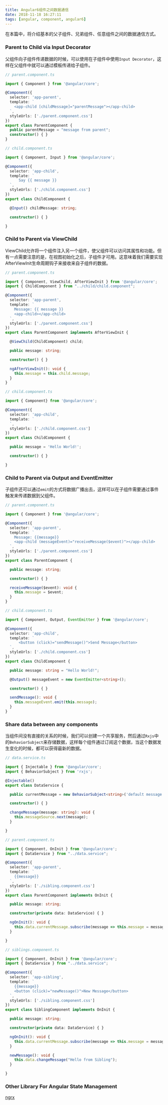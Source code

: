 ```yaml
---
title: Angular6组件之间数据通信
date: 2018-11-18 16:27:11
tags: [angular, component, angular6]
---
```

在本篇中，将介绍基本的父子组件、兄弟组件、任意组件之间的数据通信方式。

### Parent to Child via Input Decorator

父组件向子组件传递数据的时候，可以使用在子组件中使用`Input Decorator`，这样在父组件中就可以通过模板传递给子组件。

```typescript
// parent.component.ts

import { Component } from '@angular/core';

@Component({
  selector: 'app-parent',
  template: `
    <app-child [childMessage]="parentMessage"></app-child>
  `,
  styleUrls: ['./parent.component.css']
})
export class ParentComponent {
  public parentMessage = "message from parent";
  constructor() { }
}

```

```typescript
// child.component.ts

import { Component, Input } from '@angular/core';

@Component({
  selector: 'app-child',
  template: `
      Say {{ message }}
  `,
  styleUrls: ['./child.component.css']
})
export class ChildComponent {

  @Input() childMessage: string;

  constructor() { }

}

```

### Child to Parent via ViewChild

ViewChild允许将一个组件注入另一个组件，使父组件可以访问其属性和功能。但有一点需要注意的是，在视图初始化之后，子组件才可用。这意味着我们需要实现AfterViewInit生命周期钩子来接收来自子组件的数据。

```typescript
// parent.component.ts

import { Component, ViewChild, AfterViewInit } from '@angular/core';
import { ChildComponent } from "../child/child.component";

@Component({
  selector: 'app-parent',
  template: `
    Message: {{ message }}
    <app-child></app-child>
  `,
  styleUrls: ['./parent.component.css']
})
export class ParentComponent implements AfterViewInit {

  @ViewChild(ChildComponent) child;

  public message: string;

  constructor() { }

  ngAfterViewInit(): void {
    this.message = this.child.message;
  }
}

```

```typescript
// child.component.ts

import { Component} from '@angular/core';

@Component({
  selector: 'app-child',
  template: `
  `,
  styleUrls: ['./child.component.css']
})
export class ChildComponent {

  public message = 'Hello World!';

  constructor() { }

}
```

### Child to Parent via Output and EventEmitter

子组件还可以通过`emit`的方式将数据广播出去，这样可以在子组件需要通过事件触发来传递数据到父组件。

```typescript
// parent.component.ts

import { Component } from '@angular/core';

@Component({
  selector: 'app-parent',
  template: `
    Message: {{message}}
    <app-child (messageEvent)="receiveMessage($event)"></app-child>
  `,
  styleUrls: ['./parent.component.css']
})
export class ParentComponent {

  public message: string;

  constructor() { }

  receiveMessage($event): void {
    this.message = $event;
  }
}

```

```typescript
// child.component.ts

import { Component, Output, EventEmitter } from '@angular/core';

@Component({
  selector: 'app-child',
  template: `
      <button (click)="sendMessage()">Send Message</button>
  `,
  styleUrls: ['./child.component.css']
})
export class ChildComponent {

  public message: string = "Hello World!";

  @Output() messageEvent = new EventEmitter<string>();

  constructor() { }

  sendMessage(): void {
    this.messageEvent.emit(this.message);
  }
}

```

### Share data between any components

当组件间没有直接的关系的时候，我们可以创建一个共享服务，然后通过`Rxjs`中的`BehaviorSubject`来存储数据，这样每个组件通过订阅这个数据，当这个数据发生变化的时候，都可以获得最新的数据。

```typescript
// data.service.ts

import { Injectable } from '@angular/core';
import { BehaviorSubject } from 'rxjs';

@Injectable()
export class DataService {

  public currentMessage = new BehaviorSubject<string>('default message');

  constructor() { }

  changeMessage(message: string): void {
    this.messageSource.next(message);
  }

}

```

```typescript
// parent.component.ts

import { Component, OnInit } from '@angular/core';
import { DataService } from "../data.service";

@Component({
  selector: 'app-parent',
  template: `
    {{message}}
  `,
  styleUrls: ['./sibling.component.css']
})
export class ParentComponent implements OnInit {

  public message: string;

  constructor(private data: DataService) { }

  ngOnInit(): void {
    this.data.currentMessage.subscribe(message => this.message = message);
  }

}

```

```typescript
// siblings.component.ts

import { Component, OnInit } from '@angular/core';
import { DataService } from "../data.service";

@Component({
  selector: 'app-sibling',
  template: `
    {{message}}
    <button (click)="newMessage()">New Message</button>
  `,
  styleUrls: ['./sibling.component.css']
})
export class SiblingComponent implements OnInit {

  public message: string;

  constructor(private data: DataService) { }

  ngOnInit(): void {
    this.data.currentMessage.subscribe(message => this.message = message);
  }

  newMessage(): void {
    this.data.changeMessage("Hello from Sibling");
  }

}

```

### Other Library For Angular State Management

[ngrx](https://github.com/ngrx/platform)